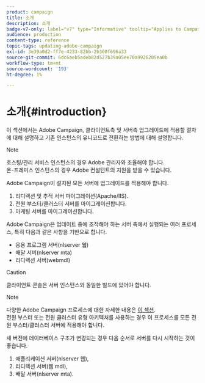 ```yaml
---
product: campaign
title: 소개
description: 소개
badge-v7-only: label="v7" type="Informative" tooltip="Applies to Campaign Classic v7 only"
audience: production
content-type: reference
topic-tags: updating-adobe-campaign
exl-id: 3e39a0d2-ff7e-4233-82bb-2b360f696a33
source-git-commit: 6dc6aeb5adeb82d527b39a05ee70a9926205ea0b
workflow-type: tm+mt
source-wordcount: '193'
ht-degree: 1%

---
```


# 소개{#introduction}



이 섹션에서는 Adobe Campaign, 클라이언트측 및 서버측 업그레이드에 적용할 절차에 대해 설명하고 기존 인스턴스의 유니코드로 전환하는 방법에 대해 설명합니다.

>[!NOTE]
>
>호스팅/관리 서비스 인스턴스의 경우 Adobe 관리자와 조율해야 합니다.\
>온-프레미스 인스턴스의 경우 Adobe 컨설턴트의 지원을 받을 수 있습니다.

Adobe Campaign이 설치된 모든 서버에 업그레이드를 적용해야 합니다.

1. 리디렉션 및 추적 서버 마이그레이션(Apache/IIS).
1. 전원 부스터/클러스터 서버를 마이그레이션합니다.
1. 마케팅 서버를 마이그레이션합니다.

Adobe Campaign은 업데이트 중에 조작해야 하는 서버 측에서 실행되는 여러 프로세스, 특히 다음과 같은 사항을 기반으로 합니다.

* 응용 프로그램 서버(nlserver 웹)
* 배달 서버(nlserver mta)
* 리디렉션 서버(webmdl)

>[!CAUTION]
>
>클라이언트 콘솔은 서버 인스턴스와 동일한 빌드에 있어야 합니다.

>[!NOTE]
>
>다양한 Adobe Campaign 프로세스에 대한 자세한 내용은 [이 섹션](../../installation/using/general-architecture.md#logical-application-layer).\
>전원 부스터 또는 전원 클러스터 유형 아키텍처를 사용하는 경우 이 프로세스를 모든 전원 부스터/클러스터 서버에 적용해야 합니다.

새 버전에 데이터베이스 구조가 변경되는 경우 다음 순서로 서버를 다시 시작하는 것이 좋습니다.

1. 애플리케이션 서버(nlserver 웹),
1. 리디렉션 서버(웹 mdl),
1. 배달 서버(nlserver mta).

